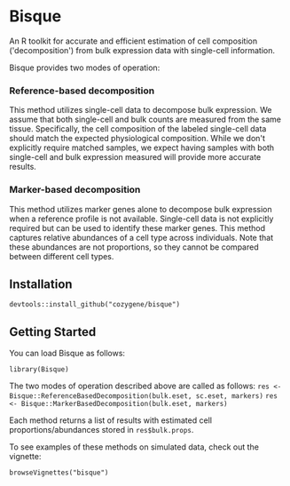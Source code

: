 # Bisque

An R toolkit for accurate and efficient estimation of cell composition ('decomposition') from bulk expression data with single-cell information.

Bisque provides two modes of operation:

### Reference-based decomposition
This method utilizes single-cell data to decompose bulk expression.
We assume that both single-cell and bulk counts are measured from the same tissue.
Specifically, the cell composition of the labeled single-cell data should match the expected physiological composition.
While we don't explicitly require matched samples, we expect having samples with both single-cell and bulk expression measured will provide more accurate results.

### Marker-based decomposition
This method utilizes marker genes alone to decompose bulk expression when a reference profile is not available.
Single-cell data is not explicitly required but can be used to identify these marker genes.
This method captures relative abundances of a cell type across individuals. Note that these abundances are not proportions, so they cannot be compared between different cell types. 

## Installation

`devtools::install_github("cozygene/bisque")`

## Getting Started
You can load Bisque as follows:

`library(Bisque)`

The two modes of operation described above are called as follows:
`res <- Bisque::ReferenceBasedDecomposition(bulk.eset, sc.eset, markers)`
`res <- Bisque::MarkerBasedDecomposition(bulk.eset, markers)`

Each method returns a list of results with estimated cell proportions/abundances stored in `res$bulk.props`.

To see examples of these methods on simulated data, check out the vignette:

`browseVignettes("bisque")`
